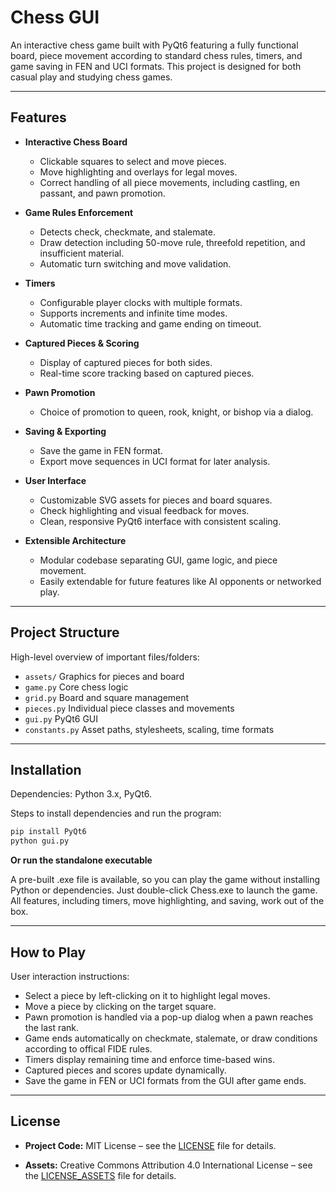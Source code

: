 # Chess GUI

An interactive chess game built with PyQt6 featuring a fully functional board, piece movement according to standard chess rules, timers, and game saving in FEN and UCI formats. This project is designed for both casual play and studying chess games.

---

## Features

- **Interactive Chess Board**
  - Clickable squares to select and move pieces.
  - Move highlighting and overlays for legal moves.
  - Correct handling of all piece movements, including castling, en passant, and pawn promotion.

- **Game Rules Enforcement**
  - Detects check, checkmate, and stalemate.
  - Draw detection including 50-move rule, threefold repetition, and insufficient material.
  - Automatic turn switching and move validation.

- **Timers**
  - Configurable player clocks with multiple formats.
  - Supports increments and infinite time modes.
  - Automatic time tracking and game ending on timeout.

- **Captured Pieces & Scoring**
  - Display of captured pieces for both sides.
  - Real-time score tracking based on captured pieces.

- **Pawn Promotion**
  - Choice of promotion to queen, rook, knight, or bishop via a dialog.
  
- **Saving & Exporting**
  - Save the game in FEN format.
  - Export move sequences in UCI format for later analysis.

- **User Interface**
  - Customizable SVG assets for pieces and board squares.
  - Check highlighting and visual feedback for moves.
  - Clean, responsive PyQt6 interface with consistent scaling.

- **Extensible Architecture**
  - Modular codebase separating GUI, game logic, and piece movement.
  - Easily extendable for future features like AI opponents or networked play.

---
## Project Structure

High-level overview of important files/folders:

- `assets/`          Graphics for pieces and board
- `game.py`          Core chess logic
- `grid.py`          Board and square management
- `pieces.py`        Individual piece classes and movements
- `gui.py`           PyQt6 GUI
- `constants.py`     Asset paths, stylesheets, scaling, time formats

---

## Installation

Dependencies: Python 3.x, PyQt6.

Steps to install dependencies and run the program:

```bash
pip install PyQt6
python gui.py
 ```
 
**Or run the standalone executable**

A pre-built .exe file is available, so you can play the game without installing Python or dependencies. Just double-click Chess.exe to launch the game. All features, including timers, move highlighting, and saving, work out of the box.

 ---
## How to Play

User interaction instructions:

- Select a piece by left-clicking on it to highlight legal moves.
- Move a piece by clicking on the target square.
- Pawn promotion is handled via a pop-up dialog when a pawn reaches the last rank.
- Game ends automatically on checkmate, stalemate, or draw conditions according to offical FIDE rules.
- Timers display remaining time and enforce time-based wins.
- Captured pieces and scores update dynamically.
- Save the game in FEN or UCI formats from the GUI after game ends.

---

## License

- **Project Code:** MIT License – see the [LICENSE](LICENSE/LICENSE) file for details.

- **Assets:** Creative Commons Attribution 4.0 International License – see the [LICENSE_ASSETS](LICENSE/LICENSE_ASSETS) file for details.





